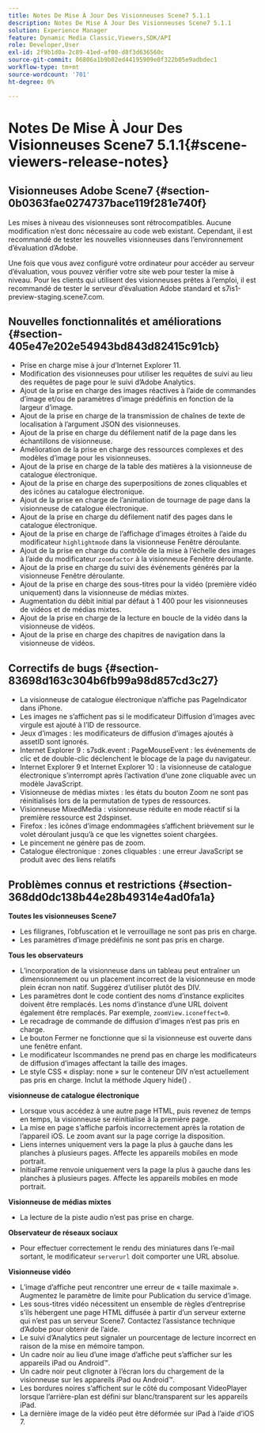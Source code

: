 ```yaml
---
title: Notes De Mise À Jour Des Visionneuses Scene7 5.1.1
description: Notes De Mise À Jour Des Visionneuses Scene7 5.1.1
solution: Experience Manager
feature: Dynamic Media Classic,Viewers,SDK/API
role: Developer,User
exl-id: 2f9b1d0a-2c89-41ed-af00-d8f3d636560c
source-git-commit: 06806a1b9b02ed44195909e0f322b05e9adbdec1
workflow-type: tm+mt
source-wordcount: '701'
ht-degree: 0%

---
```


# Notes De Mise À Jour Des Visionneuses Scene7 5.1.1{#scene-viewers-release-notes}

## Visionneuses Adobe Scene7 {#section-0b0363fae0274737bace119f281e740f}

Les mises à niveau des visionneuses sont rétrocompatibles. Aucune modification n’est donc nécessaire au code web existant. Cependant, il est recommandé de tester les nouvelles visionneuses dans l’environnement d’évaluation d’Adobe.

Une fois que vous avez configuré votre ordinateur pour accéder au serveur d’évaluation, vous pouvez vérifier votre site web pour tester la mise à niveau. Pour les clients qui utilisent des visionneuses prêtes à l’emploi, il est recommandé de tester le serveur d’évaluation Adobe standard et s7is1-preview-staging.scene7.com.

## Nouvelles fonctionnalités et améliorations {#section-405e47e202e54943bd843d82415c91cb}

* Prise en charge mise à jour d’Internet Explorer 11.
* Modification des visionneuses pour utiliser les requêtes de suivi au lieu des requêtes de page pour le suivi d’Adobe Analytics.
* Ajout de la prise en charge des images réactives à l’aide de commandes d’image et/ou de paramètres d’image prédéfinis en fonction de la largeur d’image.
* Ajout de la prise en charge de la transmission de chaînes de texte de localisation à l’argument JSON des visionneuses.
* Ajout de la prise en charge du défilement natif de la page dans les échantillons de visionneuse.
* Amélioration de la prise en charge des ressources complexes et des modèles d’image pour les visionneuses.
* Ajout de la prise en charge de la table des matières à la visionneuse de catalogue électronique.
* Ajout de la prise en charge des superpositions de zones cliquables et des icônes au catalogue électronique.
* Ajout de la prise en charge de l’animation de tournage de page dans la visionneuse de catalogue électronique.
* Ajout de la prise en charge du défilement natif des pages dans le catalogue électronique.
* Ajout de la prise en charge de l’affichage d’images étroites à l’aide du modificateur `highlightmode` dans la visionneuse Fenêtre déroulante.
* Ajout de la prise en charge du contrôle de la mise à l’échelle des images à l’aide du modificateur `zoomfactor` à la visionneuse Fenêtre déroulante.
* Ajout de la prise en charge du suivi des événements générés par la visionneuse Fenêtre déroulante.
* Ajout de la prise en charge des sous-titres pour la vidéo (première vidéo uniquement) dans la visionneuse de médias mixtes.
* Augmentation du débit initial par défaut à 1 400 pour les visionneuses de vidéos et de médias mixtes.
* Ajout de la prise en charge de la lecture en boucle de la vidéo dans la visionneuse de vidéos.
* Ajout de la prise en charge des chapitres de navigation dans la visionneuse de vidéos.

## Correctifs de bugs {#section-83698d163c304b6fb99a98d857cd3c27}

* La visionneuse de catalogue électronique n’affiche pas PageIndicator dans iPhone.
* Les images ne s’affichent pas si le modificateur Diffusion d’images avec virgule est ajouté à l’ID de ressource.
* Jeux d’images : les modificateurs de diffusion d’images ajoutés à assetID sont ignorés.
* Internet Explorer 9 : s7sdk.event : PageMouseEvent : les événements de clic et de double-clic déclenchent le blocage de la page du navigateur.
* Internet Explorer 9 et Internet Explorer 10 : la visionneuse de catalogue électronique s’interrompt après l’activation d’une zone cliquable avec un modèle JavaScript.
* Visionneuse de médias mixtes : les états du bouton Zoom ne sont pas réinitialisés lors de la permutation de types de ressources.
* Visionneuse MixedMedia : visionneuse réduite en mode réactif si la première ressource est 2dspinset.
* Firefox : les icônes d’image endommagées s’affichent brièvement sur le volet déroulant jusqu’à ce que les vignettes soient chargées.
* Le pincement ne génère pas de zoom.
* Catalogue électronique : zones cliquables : une erreur JavaScript se produit avec des liens relatifs

## Problèmes connus et restrictions {#section-368dd0dc138b44e28b49314e4ad0fa1a}

**Toutes les visionneuses Scene7**

* Les filigranes, l’obfuscation et le verrouillage ne sont pas pris en charge.
* Les paramètres d’image prédéfinis ne sont pas pris en charge.

**Tous les observateurs**

* L’incorporation de la visionneuse dans un tableau peut entraîner un dimensionnement ou un placement incorrect de la visionneuse en mode plein écran non natif. Suggérez d’utiliser plutôt des DIV.
* Les paramètres dont le code contient des noms d’instance explicites doivent être remplacés. Les noms d’instance d’une URL doivent également être remplacés. Par exemple, `zoomView.iconeffect=0`.
* Le recadrage de commande de diffusion d’images n’est pas pris en charge.
* Le bouton Fermer ne fonctionne que si la visionneuse est ouverte dans une fenêtre enfant.
* Le modificateur Iscommandes ne prend pas en charge les modificateurs de diffusion d’images affectant la taille des images.
* Le style CSS « display: none » sur le conteneur DIV n’est actuellement pas pris en charge. Inclut la méthode Jquery hide() .

**visionneuse de catalogue électronique**

* Lorsque vous accédez à une autre page HTML, puis revenez de temps en temps, la visionneuse se réinitialise à la première page.
* La mise en page s’affiche parfois incorrectement après la rotation de l’appareil iOS. Le zoom avant sur la page corrige la disposition.
* Liens internes uniquement vers la page la plus à gauche dans les planches à plusieurs pages. Affecte les appareils mobiles en mode portrait.
* InitialFrame renvoie uniquement vers la page la plus à gauche dans les planches à plusieurs pages. Affecte les appareils mobiles en mode portrait.

**Visionneuse de médias mixtes**

* La lecture de la piste audio n’est pas prise en charge.

**Observateur de réseaux sociaux**

* Pour effectuer correctement le rendu des miniatures dans l’e-mail sortant, le modificateur `serverurl` doit comporter une URL absolue.

**Visionneuse vidéo**

* L’image d’affiche peut rencontrer une erreur de « taille maximale ». Augmentez le paramètre de limite pour Publication du service d’image.
* Les sous-titres vidéo nécessitent un ensemble de règles d’entreprise s’ils hébergent une page HTML diffusée à partir d’un serveur externe qui n’est pas un serveur Scene7. Contactez l’assistance technique d’Adobe pour obtenir de l’aide.
* Le suivi d’Analytics peut signaler un pourcentage de lecture incorrect en raison de la mise en mémoire tampon.
* Un cadre noir au lieu d’une image d’affiche peut s’afficher sur les appareils iPad ou Android™.
* Un cadre noir peut clignoter à l’écran lors du chargement de la visionneuse sur les appareils iPad ou Android™.
* Les bordures noires s’affichent sur le côté du composant VideoPlayer lorsque l’arrière-plan est défini sur blanc/transparent sur les appareils iPad.
* La dernière image de la vidéo peut être déformée sur iPad à l’aide d’iOS 7.
